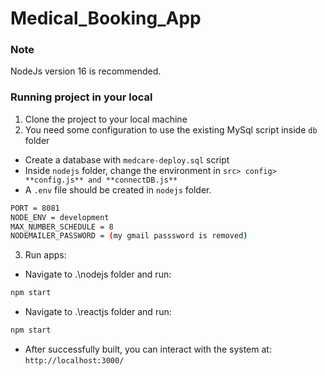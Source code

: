 # Medical_Booking_App

### Note
NodeJs version 16 is recommended.

### Running project in your local
1. Clone the project to your local machine
2. You need some configuration to use the existing MySql script inside `db` folder
- Create a database with `medcare-deploy.sql` script
- Inside `nodejs` folder, change the environment in `src> config> **config.js** and **connectDB.js**`
- A `.env` file should be created in `nodejs` folder.
```bash
PORT = 8081
NODE_ENV = development
MAX_NUMBER_SCHEDULE = 8
NODEMAILER_PASSWORD = (my gmail passsword is removed)
```
3. Run apps:
- Navigate to .\nodejs folder and run: 
```bash
npm start
```
- Navigate to .\reactjs folder and run:
```bash
npm start
```
- After successfully built, you can interact with the system at: `http://localhost:3000/`
